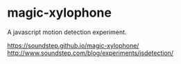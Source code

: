 magic-xylophone
===============

A javascript motion detection experiment.

https://soundstep.github.io/magic-xylophone/  
http://www.soundstep.com/blog/experiments/jsdetection/
